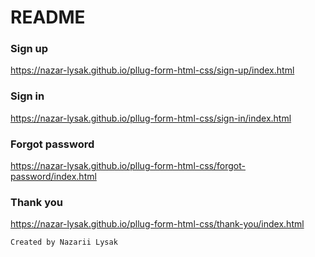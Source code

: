 # README

### Sign up
https://nazar-lysak.github.io/pllug-form-html-css/sign-up/index.html

### Sign in
https://nazar-lysak.github.io/pllug-form-html-css/sign-in/index.html

### Forgot password
https://nazar-lysak.github.io/pllug-form-html-css/forgot-password/index.html

### Thank you
https://nazar-lysak.github.io/pllug-form-html-css/thank-you/index.html

```sh
Created by Nazarii Lysak

```